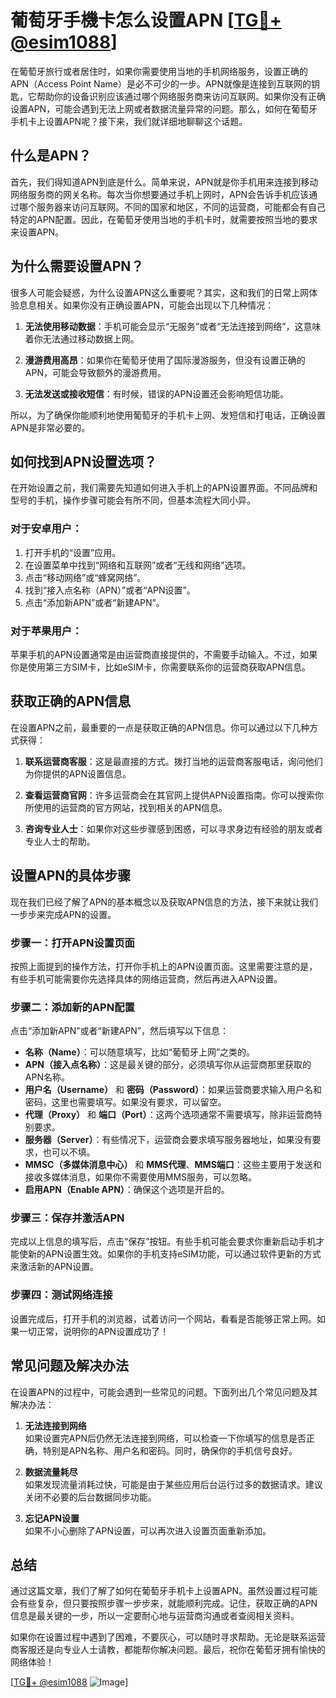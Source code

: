 # 葡萄牙手機卡怎么设置APN [[TG💪+ @esim1088](https://t.me/s/esim1088)]

在葡萄牙旅行或者居住时，如果你需要使用当地的手机网络服务，设置正确的APN（Access Point Name）是必不可少的一步。APN就像是连接到互联网的钥匙，它帮助你的设备识别应该通过哪个网络服务商来访问互联网。如果你没有正确设置APN，可能会遇到无法上网或者数据流量异常的问题。那么，如何在葡萄牙手机卡上设置APN呢？接下来，我们就详细地聊聊这个话题。

## 什么是APN？

首先，我们得知道APN到底是什么。简单来说，APN就是你手机用来连接到移动网络服务商的网关名称。每次当你想要通过手机上网时，APN会告诉手机应该通过哪个服务器来访问互联网。不同的国家和地区，不同的运营商，可能都会有自己特定的APN配置。因此，在葡萄牙使用当地的手机卡时，就需要按照当地的要求来设置APN。

## 为什么需要设置APN？

很多人可能会疑惑，为什么设置APN这么重要呢？其实，这和我们的日常上网体验息息相关。如果你没有正确设置APN，可能会出现以下几种情况：

1. **无法使用移动数据**：手机可能会显示“无服务”或者“无法连接到网络”，这意味着你无法通过移动数据上网。
   
2. **漫游费用高昂**：如果你在葡萄牙使用了国际漫游服务，但没有设置正确的APN，可能会导致额外的漫游费用。

3. **无法发送或接收短信**：有时候，错误的APN设置还会影响短信功能。

所以，为了确保你能顺利地使用葡萄牙的手机卡上网、发短信和打电话，正确设置APN是非常必要的。

## 如何找到APN设置选项？

在开始设置之前，我们需要先知道如何进入手机上的APN设置界面。不同品牌和型号的手机，操作步骤可能会有所不同，但基本流程大同小异。

### 对于安卓用户：

1. 打开手机的“设置”应用。
2. 在设置菜单中找到“网络和互联网”或者“无线和网络”选项。
3. 点击“移动网络”或“蜂窝网络”。
4. 找到“接入点名称（APN）”或者“APN设置”。
5. 点击“添加新APN”或者“新建APN”。

### 对于苹果用户：

苹果手机的APN设置通常是由运营商直接提供的，不需要手动输入。不过，如果你是使用第三方SIM卡，比如eSIM卡，你需要联系你的运营商获取APN信息。

## 获取正确的APN信息

在设置APN之前，最重要的一点是获取正确的APN信息。你可以通过以下几种方式获得：

1. **联系运营商客服**：这是最直接的方式。拨打当地的运营商客服电话，询问他们为你提供的APN设置信息。
   
2. **查看运营商官网**：许多运营商会在其官网上提供APN设置指南。你可以搜索你所使用的运营商的官方网站，找到相关的APN信息。

3. **咨询专业人士**：如果你对这些步骤感到困惑，可以寻求身边有经验的朋友或者专业人士的帮助。

## 设置APN的具体步骤

现在我们已经了解了APN的基本概念以及获取APN信息的方法，接下来就让我们一步步来完成APN的设置。

### 步骤一：打开APN设置页面

按照上面提到的操作方法，打开你手机上的APN设置页面。这里需要注意的是，有些手机可能需要你先选择具体的网络运营商，然后再进入APN设置。

### 步骤二：添加新的APN配置

点击“添加新APN”或者“新建APN”，然后填写以下信息：

- **名称（Name）**：可以随意填写，比如“葡萄牙上网”之类的。
- **APN（接入点名称）**：这是最关键的部分，必须填写你从运营商那里获取的APN名称。
- **用户名（Username）** 和 **密码（Password）**：如果运营商要求输入用户名和密码，这里也需要填写。如果没有要求，可以留空。
- **代理（Proxy）** 和 **端口（Port）**：这两个选项通常不需要填写，除非运营商特别要求。
- **服务器（Server）**：有些情况下，运营商会要求填写服务器地址，如果没有要求，也可以不填。
- **MMSC（多媒体消息中心）** 和 **MMS代理**、**MMS端口**：这些主要用于发送和接收多媒体消息，如果你不需要使用MMS服务，可以忽略。
- **启用APN（Enable APN）**：确保这个选项是开启的。

### 步骤三：保存并激活APN

完成以上信息的填写后，点击“保存”按钮。有些手机可能会要求你重新启动手机才能使新的APN设置生效。如果你的手机支持eSIM功能，可以通过软件更新的方式来激活新的APN设置。

### 步骤四：测试网络连接

设置完成后，打开手机的浏览器，试着访问一个网站，看看是否能够正常上网。如果一切正常，说明你的APN设置成功了！

## 常见问题及解决办法

在设置APN的过程中，可能会遇到一些常见的问题。下面列出几个常见问题及其解决办法：

1. **无法连接到网络**  
   如果设置完APN后仍然无法连接到网络，可以检查一下你填写的信息是否正确，特别是APN名称、用户名和密码。同时，确保你的手机信号良好。

2. **数据流量耗尽**  
   如果发现流量消耗过快，可能是由于某些应用后台运行过多的数据请求。建议关闭不必要的后台数据同步功能。

3. **忘记APN设置**  
   如果不小心删除了APN设置，可以再次进入设置页面重新添加。

## 总结

通过这篇文章，我们了解了如何在葡萄牙手机卡上设置APN。虽然设置过程可能会有些复杂，但只要按照步骤一步步来，就能顺利完成。记住，获取正确的APN信息是最关键的一步，所以一定要耐心地与运营商沟通或者查阅相关资料。

如果你在设置过程中遇到了困难，不要灰心，可以随时寻求帮助。无论是联系运营商客服还是向专业人士请教，都能帮你解决问题。最后，祝你在葡萄牙拥有愉快的网络体验！ 

[[TG💪+ @esim1088](https://t.me/s/esim1088) ![Image](https://i.postimg.cc/4NQfJmqS/Snipaste-2025-05-13-00-14-12.png)]